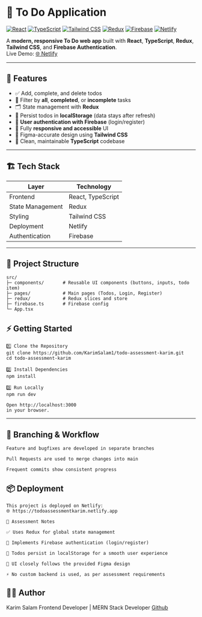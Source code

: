 # 📝 To Do Application

[![React](https://img.shields.io/badge/React-61DAFB?style=for-the-badge&logo=react&logoColor=black)](https://reactjs.org/)
[![TypeScript](https://img.shields.io/badge/TypeScript-3178C6?style=for-the-badge&logo=typescript&logoColor=white)](https://www.typescriptlang.org/)
[![Tailwind CSS](https://img.shields.io/badge/Tailwind%20CSS-06B6D4?style=for-the-badge&logo=tailwind-css&logoColor=white)](https://tailwindcss.com/)
[![Redux](https://img.shields.io/badge/Redux-764ABC?style=for-the-badge&logo=redux&logoColor=white)](https://redux.js.org/)
[![Firebase](https://img.shields.io/badge/Firebase-FFCA28?style=for-the-badge&logo=firebase&logoColor=black)](https://firebase.google.com/)
[![Netlify](https://img.shields.io/badge/Netlify-00C7B7?style=for-the-badge&logo=netlify&logoColor=white)](https://www.netlify.com/)

A **modern, responsive To Do web app** built with **React**, **TypeScript**, **Redux**, **Tailwind CSS**, and **Firebase Authentication**.  
Live Demo: [🌐 Netlify](https://todoassessmentkarim.netlify.app)

---

## 🚀 Features

- ✅ Add, complete, and delete todos
- 🔄 Filter by **all**, **completed**, or **incomplete** tasks
- 🗂️ State management with **Redux**
- 💾 Persist todos in **localStorage** (data stays after refresh)
- 🔑 **User authentication with Firebase** (login/register)
- 📱 Fully **responsive and accessible** UI
- 🎨 Figma-accurate design using **Tailwind CSS**
- 🧹 Clean, maintainable **TypeScript** codebase

---

## 🏗️ Tech Stack

| Layer            | Technology        |
| ---------------- | ----------------- |
| Frontend         | React, TypeScript |
| State Management | Redux             |
| Styling          | Tailwind CSS      |
| Deployment       | Netlify           |
| Authentication   | Firebase          |

---

## 📂 Project Structure

```text
src/
├─ components/       # Reusable UI components (buttons, inputs, todo item)
├─ pages/            # Main pages (Todos, Login, Register)
├─ redux/            # Redux slices and store
├─ firebase.ts       # Firebase config
└─ App.tsx
```

## ⚡ Getting Started

```text
1️⃣ Clone the Repository
git clone https://github.com/KarimSalam1/todo-assessment-karim.git
cd todo-assessment-karim

2️⃣ Install Dependencies
npm install

3️⃣ Run Locally
npm run dev

Open http://localhost:3000
in your browser.
```

---

## 🌿 Branching & Workflow

```text
Feature and bugfixes are developed in separate branches

Pull Requests are used to merge changes into main

Frequent commits show consistent progress
```

## 📦 Deployment

```text
This project is deployed on Netlify:
🌐 https://todoassessmentkarim.netlify.app

📝 Assessment Notes

✅ Uses Redux for global state management

🔑 Implements Firebase authentication (login/register)

💾 Todos persist in localStorage for a smooth user experience

🎨 UI closely follows the provided Figma design

⚡ No custom backend is used, as per assessment requirements
```

## 👨‍💻 Author

Karim Salam
Frontend Developer | MERN Stack Developer
[Github](https://github.com/KarimSalam1/)
